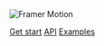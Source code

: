<img src="https://user-images.githubusercontent.com/7850794/52069816-68bc0800-2577-11e9-9744-5c1cd873072d.png" alt="Framer Motion" />

[Get start](https://paper.dropbox.com/doc/Framer-Motion-Guide--AWnIVf~I2acCXemShLcAPLtBAg-zcHm65VufTLLDZm2mWabo)
[API](https://paper.dropbox.com/doc/Framer-Motion-API--AWlK2hBtUM4ZyCRsjNLKVc56Ag-QKtHod69TMbSzKzKEl4bU)
[Examples](https://codesandbox.io/s/8xj22v2mo2)

